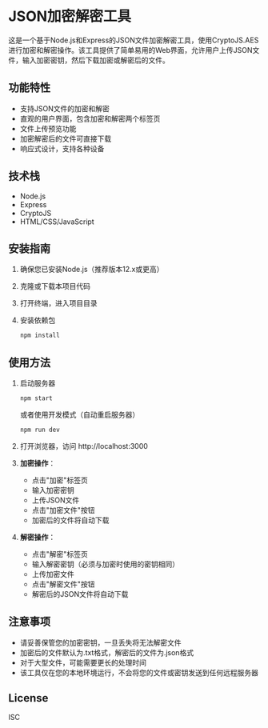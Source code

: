 # JSON加密解密工具

这是一个基于Node.js和Express的JSON文件加密解密工具，使用CryptoJS.AES进行加密和解密操作。该工具提供了简单易用的Web界面，允许用户上传JSON文件，输入加密密钥，然后下载加密或解密后的文件。

## 功能特性

- 支持JSON文件的加密和解密
- 直观的用户界面，包含加密和解密两个标签页
- 文件上传预览功能
- 加密解密后的文件可直接下载
- 响应式设计，支持各种设备

## 技术栈

- Node.js
- Express
- CryptoJS
- HTML/CSS/JavaScript

## 安装指南

1. 确保您已安装Node.js（推荐版本12.x或更高）

2. 克隆或下载本项目代码

3. 打开终端，进入项目目录

4. 安装依赖包
   
   ```bash
   npm install
   ```

## 使用方法

1. 启动服务器
   
   ```bash
   npm start
   ```
   
   或者使用开发模式（自动重启服务器）
   
   ```bash
   npm run dev
   ```

2. 打开浏览器，访问 http://localhost:3000

3. **加密操作**：
   - 点击"加密"标签页
   - 输入加密密钥
   - 上传JSON文件
   - 点击"加密文件"按钮
   - 加密后的文件将自动下载

4. **解密操作**：
   - 点击"解密"标签页
   - 输入解密密钥（必须与加密时使用的密钥相同）
   - 上传加密文件
   - 点击"解密文件"按钮
   - 解密后的JSON文件将自动下载

## 注意事项

- 请妥善保管您的加密密钥，一旦丢失将无法解密文件
- 加密后的文件默认为.txt格式，解密后的文件为.json格式
- 对于大型文件，可能需要更长的处理时间
- 该工具仅在您的本地环境运行，不会将您的文件或密钥发送到任何远程服务器

## License

ISC